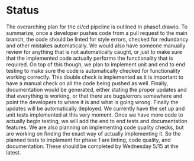 # Status

The overarching plan for the ci/cd pipeline is outlined in phase1.drawio. To summarize, once a developer pushes code from a pull request to the main branch, the code should be linted for style errors, checked for redundancy and other mistakes automatically. We would also have someone manually review for anything that is not automatically caught, or just to make sure that the implemented code actually performs the functionality that is required. On top of this though, we plan to implement unit and end to end testing to make sure the code is automatically checked for functionality working correctly. This double check is implemented as it is important to have a manual check on all the code being pushed as well. Finally, documentation would be generated, either stating the proper updates and that everything is working, or that there are bugs/errors somewhere and point the developers to where it is and what is going wrong. Finally the updates will be automatically deployed. We currently have the set up and unit tests implemented at this very moment. Once we have more code to actually begin testing, we will add the end to end tests and documentation features. We are also planning on implementing code quality checks, but are working on finding the exact way of actually implementing it. So the planned tests to implement for phase 1 are linting, code quality, and documentation. These should be completed by Wednesday 5/15 at the latest.
